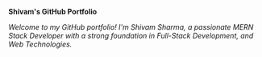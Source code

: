 **Shivam's GitHub Portfolio**

_Welcome to my GitHub portfolio!
I'm Shivam Sharma, a passionate MERN Stack Developer with a strong foundation in Full-Stack Development, and Web Technologies._

